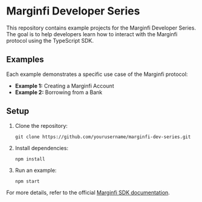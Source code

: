 # Marginfi Developer Series

This repository contains example projects for the Marginfi Developer Series. The goal is to help developers learn how to interact with the Marginfi protocol using the TypeScript SDK.

## Examples
Each example demonstrates a specific use case of the Marginfi protocol:

- **Example 1:** Creating a Marginfi Account
- **Example 2:** Borrowing from a Bank

## Setup
1. Clone the repository:
    ```
    git clone https://github.com/yourusername/marginfi-dev-series.git
    ```
2. Install dependencies:
    ```
    npm install
    ```
3. Run an example:
    ```
    npm start
    ```

For more details, refer to the official [Marginfi SDK documentation](https://docs.marginfi.com/ts-sdk).
